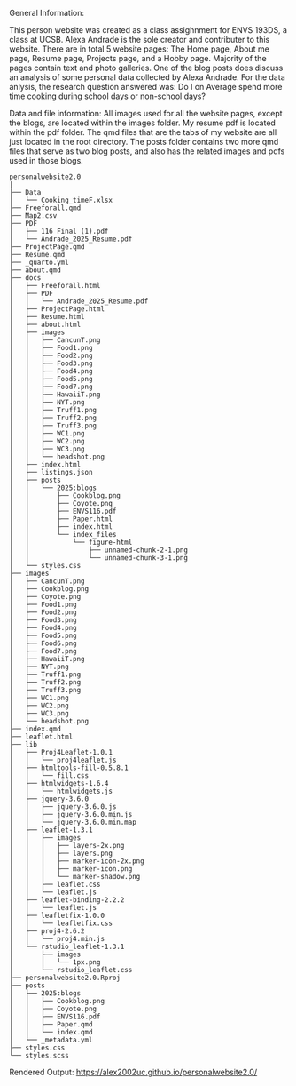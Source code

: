 General Information: 

This person website was created as a class assighnment for ENVS 193DS, a class at UCSB. Alexa Andrade is the sole creator and contributer to this website. There are in total 5 website pages: The Home page, About me page, Resume page, Projects page, and a Hobby page. Majority of the pages contain text and photo galleries. One of the blog posts does discuss an analysis of some personal data collected by Alexa Andrade. For the data anlysis, the research question answered was: Do I on Average spend more time cooking during school days or non-school days? 

Data and file information: 
All images used for all the website pages, except the blogs, are located within the images folder. My resume pdf is located within the pdf folder. The qmd files that are the tabs of my website are all just located in the root directory. The posts folder contains two more qmd files that serve as two blog posts, and also has the related images and pdfs used in those blogs. 



```
personalwebsite2.0
|
├── Data
│   └── Cooking_timeF.xlsx
├── Freeforall.qmd
├── Map2.csv
├── PDF
│   ├── 116 Final (1).pdf
│   └── Andrade_2025_Resume.pdf
├── ProjectPage.qmd
├── Resume.qmd
├── _quarto.yml
├── about.qmd
├── docs
│   ├── Freeforall.html
│   ├── PDF
│   │   └── Andrade_2025_Resume.pdf
│   ├── ProjectPage.html
│   ├── Resume.html
│   ├── about.html
│   ├── images
│   │   ├── CancunT.png
│   │   ├── Food1.png
│   │   ├── Food2.png
│   │   ├── Food3.png
│   │   ├── Food4.png
│   │   ├── Food5.png
│   │   ├── Food7.png
│   │   ├── HawaiiT.png
│   │   ├── NYT.png
│   │   ├── Truff1.png
│   │   ├── Truff2.png
│   │   ├── Truff3.png
│   │   ├── WC1.png
│   │   ├── WC2.png
│   │   ├── WC3.png
│   │   └── headshot.png
│   ├── index.html
│   ├── listings.json
│   ├── posts
│   │   └── 2025:blogs
│   │       ├── Cookblog.png
│   │       ├── Coyote.png
│   │       ├── ENVS116.pdf
│   │       ├── Paper.html
│   │       ├── index.html
│   │       └── index_files
│   │           └── figure-html
│   │               ├── unnamed-chunk-2-1.png
│   │               └── unnamed-chunk-3-1.png
│   └── styles.css
├── images
│   ├── CancunT.png
│   ├── Cookblog.png
│   ├── Coyote.png
│   ├── Food1.png
│   ├── Food2.png
│   ├── Food3.png
│   ├── Food4.png
│   ├── Food5.png
│   ├── Food6.png
│   ├── Food7.png
│   ├── HawaiiT.png
│   ├── NYT.png
│   ├── Truff1.png
│   ├── Truff2.png
│   ├── Truff3.png
│   ├── WC1.png
│   ├── WC2.png
│   ├── WC3.png
│   └── headshot.png
├── index.qmd
├── leaflet.html
├── lib
│   ├── Proj4Leaflet-1.0.1
│   │   └── proj4leaflet.js
│   ├── htmltools-fill-0.5.8.1
│   │   └── fill.css
│   ├── htmlwidgets-1.6.4
│   │   └── htmlwidgets.js
│   ├── jquery-3.6.0
│   │   ├── jquery-3.6.0.js
│   │   ├── jquery-3.6.0.min.js
│   │   └── jquery-3.6.0.min.map
│   ├── leaflet-1.3.1
│   │   ├── images
│   │   │   ├── layers-2x.png
│   │   │   ├── layers.png
│   │   │   ├── marker-icon-2x.png
│   │   │   ├── marker-icon.png
│   │   │   └── marker-shadow.png
│   │   ├── leaflet.css
│   │   └── leaflet.js
│   ├── leaflet-binding-2.2.2
│   │   └── leaflet.js
│   ├── leafletfix-1.0.0
│   │   └── leafletfix.css
│   ├── proj4-2.6.2
│   │   └── proj4.min.js
│   └── rstudio_leaflet-1.3.1
│       ├── images
│       │   └── 1px.png
│       └── rstudio_leaflet.css
├── personalwebsite2.0.Rproj
├── posts
│   ├── 2025:blogs
│   │   ├── Cookblog.png
│   │   ├── Coyote.png
│   │   ├── ENVS116.pdf
│   │   ├── Paper.qmd
│   │   └── index.qmd
│   └── _metadata.yml
├── styles.css
└── styles.scss
```



Rendered Output: 
https://alex2002uc.github.io/personalwebsite2.0/ 

